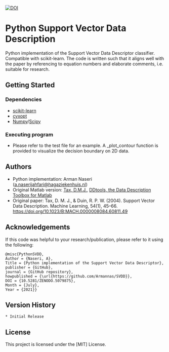 [![DOI](https://zenodo.org/badge/383824624.svg)](https://zenodo.org/badge/latestdoi/383824624)

# Python Support Vector Data Description

Python implementation of the Support Vector Data Descriptor classifier. Compatible with scikit-learn.
The code is written such that it aligns well with the paper by referencing to equation numbers and elaborate comments, i.e. suitable for research.


## Getting Started

### Dependencies

* [scikit-learn](https://pypi.org/project/scikit-learn/)
* [cvxopt](https://pypi.org/project/cvxopt/)
* [Numpy](https://pypi.org/project/numpy/)/[Scipy](https://pypi.org/project/scipy/)

### Executing program

* Please refer to the test file for an example. A \_plot_contour function is provided to visualize the decision boundary on 2D data. 


## Authors

* Python implementation: Arman Naseri (a.naserijahfari@hagaziekenhuis.nl)
* Original Matlab version: [Tax, D.M.J.](https://github.com/DMJTax), [DDtools, the Data Description Toolbox for Matlab](https://www.tudelft.nl/ewi/over-de-faculteit/afdelingen/intelligent-systems/pattern-recognition-bioinformatics/pattern-recognition-bioinformatics/data-and-software/dd-tools)
* Original paper: Tax, D. M. J., & Duin, R. P. W. (2004). Support Vector Data Description. Machine Learning, 54(1), 45–66. https://doi.org/10.1023/B:MACH.0000008084.60811.49

## Acknowledgements
If this code was helpful to your research/publication, please refer to it using the following:
```
@misc{PythonSVDD,
Author = {Naseri, A},
Title = {Python implementation of the Support Vector Data Descriptor},
publisher = {GitHub},
journal = {GitHub repository},
howpublished = {\url{https://github.com/Armannas/SVDD}},
DOI = {10.5281/ZENODO.5079875},
Month = {July},
Year = {2021}}
```
## Version History
    * Initial Release

## License

This project is licensed under the [MIT] License.
